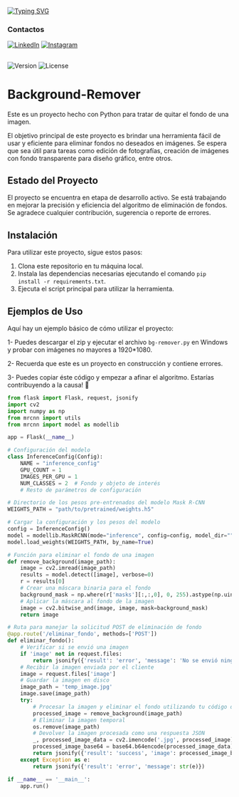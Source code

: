 [![Typing SVG](https://readme-typing-svg.herokuapp.com?font=Fira+Code&pause=1000&color=637CF7&width=435&lines=Hi!!+Welcome+my+name+is+Gabriel+%E3%83%84;I'm+a+Full+stack+Developer+;From+Argentina+%F0%9F%A7%89)](https://git.io/typing-svg)

### Contactos
[![LinkedIn](https://img.shields.io/badge/-LinkedIn-%230077B5?style=flat-square&logo=linkedin&logoColor=white)](https://www.linkedin.com/in/gabriel-calcagni-659907260) [![Instagram](https://img.shields.io/badge/-Instagram-%23E4405F?style=flat-square&logo=instagram&logoColor=white)](https://www.instagram.com/calcagni_gabriel26/?ishid=ZDdkNTZiNTM%3D) 
##
![Version](https://img.shields.io/badge/Version-1.0-blue.svg)
![License](https://img.shields.io/badge/License-GNU%20GPL--3.0-blue.svg)

# Background-Remover

Este es un proyecto hecho con Python para tratar de quitar el fondo de una imagen.

El objetivo principal de este proyecto es brindar una herramienta fácil de usar y eficiente para eliminar fondos no deseados en imágenes. Se espera que sea útil para tareas como edición de fotografías, creación de imágenes con fondo transparente para diseño gráfico, entre otros.

## Estado del Proyecto

El proyecto se encuentra en etapa de desarrollo activo. Se está trabajando en mejorar la precisión y eficiencia del algoritmo de eliminación de fondos. Se agradece cualquier contribución, sugerencia o reporte de errores.

## Instalación

Para utilizar este proyecto, sigue estos pasos:

1. Clona este repositorio en tu máquina local.
2. Instala las dependencias necesarias ejecutando el comando `pip install -r requirements.txt`.
3. Ejecuta el script principal para utilizar la herramienta.

## Ejemplos de Uso

Aquí hay un ejemplo básico de cómo utilizar el proyecto:

1- Puedes descargar el zip y ejecutar el archivo `bg-remover.py` en Windows y probar con imágenes no mayores a 1920*1080.

2- Recuerda que este es un proyecto en construcción y contiene errores.

3- Puedes copiar éste código y empezar a afinar el algoritmo. Estarías contribuyendo a la causa! 👀

```python
from flask import Flask, request, jsonify
import cv2
import numpy as np
from mrcnn import utils
from mrcnn import model as modellib

app = Flask(__name__)

# Configuración del modelo
class InferenceConfig(Config):
    NAME = "inference_config"
    GPU_COUNT = 1
    IMAGES_PER_GPU = 1
    NUM_CLASSES = 2  # Fondo y objeto de interés
    # Resto de parámetros de configuración

# Directorio de los pesos pre-entrenados del modelo Mask R-CNN
WEIGHTS_PATH = "path/to/pretrained/weights.h5"

# Cargar la configuración y los pesos del modelo
config = InferenceConfig()
model = modellib.MaskRCNN(mode="inference", config=config, model_dir="")
model.load_weights(WEIGHTS_PATH, by_name=True)

# Función para eliminar el fondo de una imagen
def remove_background(image_path):
    image = cv2.imread(image_path)
    results = model.detect([image], verbose=0)
    r = results[0]
    # Crear una máscara binaria para el fondo
    background_mask = np.where(r['masks'][:,:,0], 0, 255).astype(np.uint8)
    # Aplicar la máscara al fondo de la imagen
    image = cv2.bitwise_and(image, image, mask=background_mask)
    return image

# Ruta para manejar la solicitud POST de eliminación de fondo
@app.route('/eliminar_fondo', methods=['POST'])
def eliminar_fondo():
    # Verificar si se envió una imagen
    if 'image' not in request.files:
        return jsonify({'result': 'error', 'message': 'No se envió ninguna imagen'})
    # Recibir la imagen enviada por el cliente
    image = request.files['image']
    # Guardar la imagen en disco
    image_path = 'temp_image.jpg'
    image.save(image_path)
    try:
        # Procesar la imagen y eliminar el fondo utilizando tu código de eliminación de fondo
        processed_image = remove_background(image_path)
        # Eliminar la imagen temporal
        os.remove(image_path)
        # Devolver la imagen procesada como una respuesta JSON
        _, processed_image_data = cv2.imencode('.jpg', processed_image)
        processed_image_base64 = base64.b64encode(processed_image_data).decode('utf-8')
        return jsonify({'result': 'success', 'image': processed_image_base64})
    except Exception as e:
        return jsonify({'result': 'error', 'message': str(e)})

if __name__ == '__main__':
    app.run()


